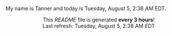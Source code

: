 My name is Tanner and today is Tuesday, August 5, 2:38 AM EDT.

<p align="center">This <i>README</i> file is generated <b>every 3 hours</b>!</br>Last refresh: Tuesday, August 5, 2:38 AM EDT<br /></p>
